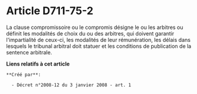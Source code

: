 # Article D711-75-2

La clause compromissoire ou le compromis désigne le ou les arbitres ou définit les modalités de choix du ou des arbitres, qui
doivent garantir l'impartialité de ceux-ci, les modalités de leur rémunération, les délais dans lesquels le tribunal arbitral
doit statuer et les conditions de publication de la sentence arbitrale.

**Liens relatifs à cet article**

	**Créé par**:

	  - Décret n°2008-12 du 3 janvier 2008 - art. 1

